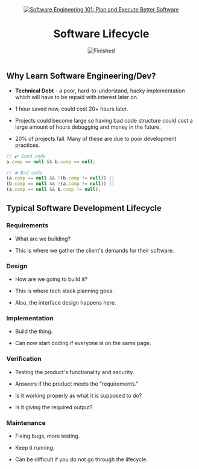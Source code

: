 

<div id="title" align="center">
<a href="https://www.udemy.com/course/software-engineering-101/">
<img src="https://img.shields.io/badge/Software_Engineering_101:_Plan_and_Execute_Better_Software-white?logo=udemy&style=for-the-badge&color=D2CBCB" alt="Software Engineering 101: Plan and Execute Better Software" />
</a>
<h1>Software Lifecycle</h1>
<img src="https://img.shields.io/badge/Finished-2025--01--22-white?labelColor=2A6041&color=B6EFD4" alt="Finished" />
<br /><br />
</div>

## Why Learn Software Engineering/Dev?

- **Technical Debt** - a poor, hard-to-understand, hacky implementation which will have to be repaid with interest later on.

- 1 hour saved now, could cost 20+ hours later.

- Projects could become large so having bad code structure could cost a large amount of hours debugging and money in the future.

- 20% of projects fail. Many of these are due to poor development practices.

```javascript
// ✔️ Good code
a.comp == null && b.comp == null;

// ❌ Bad code
(a.comp == null && !(b.comp != null)) ||
(b.comp == null && !(a.comp != null)) ||
(a.comp == null && b.comp != null);
```

## Typical Software Development Lifecycle

### Requirements

- What are we building?

- This is where we gather the client's demands for their software.

### Design

- How are we going to build it?

- This is where tech stack planning goes.

- Also, the interface design happens here.

### Implementation

- Build the thing.

- Can now start coding if everyone is on the same page.

### Verification

- Testing the product's functionality and security.

- Answers if the product meets the "requirements."

- Is it working properly as what it is supposed to do?

- Is it giving the required output?

### Maintenance

- Fixing bugs, more testing.

- Keep it running.

- Can be difficult if you do not go through the lifecycle.
